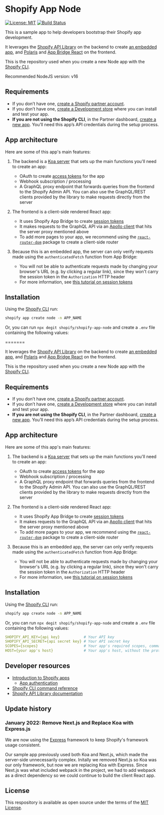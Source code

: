 # Shopify App Node

[![License: MIT](https://img.shields.io/badge/License-MIT-green.svg)](LICENSE.md)
[![Build Status](https://travis-ci.com/Shopify/shopify-app-node.svg?branch=master)](https://travis-ci.com/Shopify/shopify-app-node)

This is a sample app to help developers bootstrap their Shopify app development.

It leverages the [Shopify API Library](https://github.com/Shopify/shopify-node-api) on the backend to create [an embedded app](https://shopify.dev/apps/tools/app-bridge/getting-started#embed-your-app-in-the-shopify-admin), and [Polaris](https://github.com/Shopify/polaris-react) and [App Bridge React](https://shopify.dev/tools/app-bridge/react-components) on the frontend.

This is the repository used when you create a new Node app with the [Shopify CLI](https://shopify.dev/apps/tools/cli).

Recommended NodeJS version: v16

## Requirements

- If you don’t have one, [create a Shopify partner account](https://partners.shopify.com/signup).
- If you don’t have one, [create a Development store](https://help.shopify.com/en/partners/dashboard/development-stores#create-a-development-store) where you can install and test your app.
- **If you are not using the Shopify CLI**, in the Partner dashboard, [create a new app](https://help.shopify.com/en/api/tools/partner-dashboard/your-apps#create-a-new-app). You’ll need this app’s API credentials during the setup process.

## App architecture

Here are some of this app's main features:

1. The backend is a [Koa server](/server/server.js) that sets up the main functions you'll need to create an app:

   - OAuth to create [access tokens](https://shopify.dev/apps/auth/oauth) for the app
   - Webhook subscription / processing
   - A GraphQL proxy endpoint that forwards queries from the frontend to the Shopify Admin API. You can also use the GraphQL/REST clients provided by the library to make requests directly from the server

1. The frontend is a client-side rendered React app:

   - It uses Shopify App Bridge to create [session tokens](https://shopify.dev/apps/auth/session-tokens/how-session-tokens-work)
   - It makes requests to the GraphQL API via an [Apollo client](/client/components/App.js) that hits the server proxy mentioned above
   - To add more pages to your app, we recommend using the [`react-router-dom`](https://www.npmjs.com/package/react-router-dom) package to create a client-side router

1. Because this is an embedded app, the server can only verify requests made using the `authenticatedFetch` function from App Bridge:

   - You will not be able to authenticate requests made by changing your browser's URL (e.g. by clicking a regular link), since they won't carry the session token in the `Authorization` HTTP header
   - For more information, see [this tutorial on session tokens](https://shopify.dev/apps/auth/session-tokens/app-bridge-utilities)

## Installation

Using the [Shopify CLI](https://github.com/Shopify/shopify-cli) run:

```sh
shopify app create node -n APP_NAME
```

Or, you can run `npx degit shopify/shopify-app-node` and create a `.env` file containing the following values:

=======

It leverages the [Shopify API Library](https://github.com/Shopify/shopify-node-api) on the backend to create [an embedded app](https://shopify.dev/apps/tools/app-bridge/getting-started#embed-your-app-in-the-shopify-admin), and [Polaris](https://github.com/Shopify/polaris-react) and [App Bridge React](https://shopify.dev/tools/app-bridge/react-components) on the frontend.

This is the repository used when you create a new Node app with the [Shopify CLI](https://shopify.dev/apps/tools/cli).

## Requirements

- If you don’t have one, [create a Shopify partner account](https://partners.shopify.com/signup).
- If you don’t have one, [create a Development store](https://help.shopify.com/en/partners/dashboard/development-stores#create-a-development-store) where you can install and test your app.
- **If you are not using the Shopify CLI**, in the Partner dashboard, [create a new app](https://help.shopify.com/en/api/tools/partner-dashboard/your-apps#create-a-new-app). You’ll need this app’s API credentials during the setup process.

## App architecture

Here are some of this app's main features:

1. The backend is a [Koa server](/server/server.js) that sets up the main functions you'll need to create an app:

   - OAuth to create [access tokens](https://shopify.dev/apps/auth/oauth) for the app
   - Webhook subscription / processing
   - A GraphQL proxy endpoint that forwards queries from the frontend to the Shopify Admin API. You can also use the GraphQL/REST clients provided by the library to make requests directly from the server

1. The frontend is a client-side rendered React app:

   - It uses Shopify App Bridge to create [session tokens](https://shopify.dev/apps/auth/session-tokens/how-session-tokens-work)
   - It makes requests to the GraphQL API via an [Apollo client](/client/components/App.js) that hits the server proxy mentioned above
   - To add more pages to your app, we recommend using the [`react-router-dom`](https://www.npmjs.com/package/react-router-dom) package to create a client-side router

1. Because this is an embedded app, the server can only verify requests made using the `authenticatedFetch` function from App Bridge:

   - You will not be able to authenticate requests made by changing your browser's URL (e.g. by clicking a regular link), since they won't carry the session token in the `Authorization` HTTP header
   - For more information, see [this tutorial on session tokens](https://shopify.dev/apps/auth/session-tokens/app-bridge-utilities)

## Installation

Using the [Shopify CLI](https://github.com/Shopify/shopify-cli) run:

```sh
shopify app create node -n APP_NAME
```

Or, you can run `npx degit shopify/shopify-app-node` and create a `.env` file containing the following values:

```yaml
SHOPIFY_API_KEY={api key}           # Your API key
SHOPIFY_API_SECRET={api secret key} # Your API secret key
SCOPES={scopes}                     # Your app's required scopes, comma-separated
HOST={your app's host}              # Your app's host, without the protocol prefix
```

## Developer resources

- [Introduction to Shopify apps](https://shopify.dev/apps/getting-started)
  - [App authentication](https://shopify.dev/apps/auth)
- [Shopify CLI command reference](https://shopify.dev/apps/tools/cli/app)
- [Shopify API Library documentation](https://github.com/Shopify/shopify-node-api/tree/main/docs)

## Update history

### January 2022: Remove Next.js and Replace Koa with Express.js

We are now using the [Express](https://expressjs.com/) framework to keep Shopify's framework usage consistent.

Our sample app previously used both Koa and Next.js, which made the server-side unnecessarily complex. Initally we removed Next.js so Koa was our only framework, but now we are replacing Koa with Express. Since Next.js was what included webpack in the project, we had to add webpack as a direct dependency so we could continue to build the client React app.

## License

This respository is available as open source under the terms of the [MIT License](https://opensource.org/licenses/MIT).
